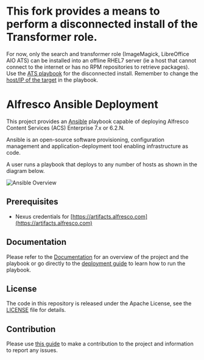 # This fork provides a means to perform a disconnected install of the Transformer role.
For now, only the search and transformer role (ImageMagick, LibreOffice AIO ATS) can be installed into an offline RHEL7 server (ie a host that cannot connect to the internet or has no RPM repositories to retrieve packages). Use the [ATS playbook](https://github.com/alf-wchong/alfresco-ansible-deployment/blob/Disconnected/playbooks/ats.yml) for the disconnected install. Remember to change the [host/IP of the target](https://github.com/alf-wchong/alfresco-ansible-deployment/blob/a98e00be3e9a6c44b429f6f0280aeb6fec7d117e/playbooks/ats.yml#L11) in the playbook.


# Alfresco Ansible Deployment

This project provides an [Ansible](https://www.ansible.com) playbook capable of deploying Alfresco Content Services (ACS) Enterprise 7.x or 6.2.N.

Ansible is an open-source software provisioning, configuration management and application-deployment tool enabling infrastructure as code.

A user runs a playbook that deploys to any number of hosts as shown in the diagram below.

![Ansible Overview](./docs/resources/ansible-overview.png)

## Prerequisites

* Nexus credentials for [https://artifacts.alfresco.com](https://artifacts.alfresco.com)

## Documentation

Please refer to the [Documentation](./docs/README.md) for an overview of the project and the playbook or go directly to the [deployment guide](./docs/deployment-guide.md) to learn how to run the playbook.

## License

The code in this repository is released under the Apache License, see the [LICENSE](./LICENSE) file for details.

## Contribution

Please use [this guide](CONTRIBUTING.md) to make a contribution to the project and information to report any issues.
